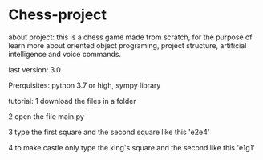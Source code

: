 # Chess-project

about project:
this is a chess game made from scratch, for the purpose of
learn more about oriented object programing, project structure,
artificial intelligence and voice commands.

last version: 3.0

Prerquisites: python 3.7 or high, sympy library

tutorial:
1 download the files in a folder

2 open the file main.py

3 type the first square and the second square like this 'e2e4'

4 to make castle only type the king's square and the second like this 'e1g1'

